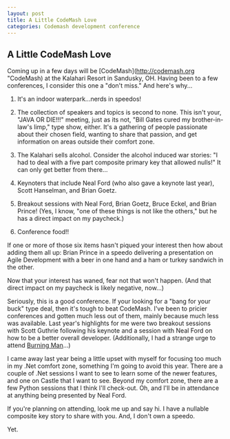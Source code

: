 ```yaml
---
layout: post
title: A Little CodeMash Love
categories: Codemash development conference
---
```

## A Little CodeMash Love
Coming up in a few days will be [CodeMash](http://codemash.org "CodeMash) at the Kalahari Resort in Sandusky, OH. Having been to a few conferences, I consider this one a "don't miss." And here's why...

1. It's an indoor waterpark...nerds in speedos!

2. The collection of speakers and topics is second to none. This isn't your, "JAVA OR DIE!!!" meeting, just as its not, "Bill Gates cured my brother-in-law's limp," type show, either. It's a gathering of people passionate about their chosen field, wanting to share that passion, and get information on areas outside their comfort zone.

3. The Kalahari sells alcohol. Consider the alcohol induced war stories: "I had to deal with a five part composite primary key that allowed nulls!" It can only get better from there...

4. Keynoters that include Neal Ford (who also gave a keynote last year), Scott Hanselman, and Brian Goetz.

5. Breakout sessions with Neal Ford, Brian Goetz, Bruce Eckel, and Brian Prince! (Yes, I know, "one of these things is not like the others," but he has a direct impact on my paycheck.)

6. Conference food!!

If one or more of those six items hasn't piqued your interest then how about adding them all up: Brian Prince in a speedo delivering a presentation on Agile Development with a beer in one hand and a ham or turkey sandwich in the other.

Now that your interest has waned, fear not that won't happen. (And that direct impact on my paycheck is likely negative, now...)

Seriously, this is a good conference. If your looking for a "bang for your buck" type deal, then it's tough to beat CodeMash. I've been to pricier conferences and gotten much less out of them, mainly because much less was available. Last year's highlights for me were two breakout sessions with Scott Guthrie following his keynote and a session with Neal Ford on how to be a better overall developer. (Additionally, I had a strange urge to attend [Burning Man](http://www.burningman.com "Burning Man")...)

I came away last year being a little upset with myself for focusing too much in my .Net comfort zone, something I'm going to avoid this year. There are a couple of .Net sessions I want to see to learn some of the newer features, and one on Castle that I want to see. Beyond my comfort zone, there are a few Python sessions that I think I'll check-out. Oh, and I'll be in attendance at anything being presented by Neal Ford.

If you're planning on attending, look me up and say hi. I have a nullable composite key story to share with you. And, I don't own a speedo.

Yet.

